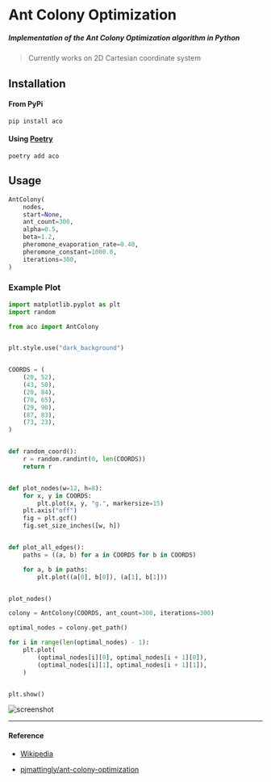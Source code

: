 # Ant Colony Optimization

##### Implementation of the Ant Colony Optimization algorithm in Python

> Currently works on 2D Cartesian coordinate system

## Installation

#### From PyPi

```shell
pip install aco
```

#### Using [Poetry](https://python-poetry.org/)

```shell
poetry add aco
```

## Usage

```python
AntColony(
    nodes,
    start=None,
    ant_count=300,
    alpha=0.5,
    beta=1.2,
    pheromone_evaporation_rate=0.40,
    pheromone_constant=1000.0,
    iterations=300,
)
```

### Example Plot
```python
import matplotlib.pyplot as plt
import random

from aco import AntColony


plt.style.use("dark_background")


COORDS = (
    (20, 52),
    (43, 50),
    (20, 84),
    (70, 65),
    (29, 90),
    (87, 83),
    (73, 23),
)


def random_coord():
    r = random.randint(0, len(COORDS))
    return r


def plot_nodes(w=12, h=8):
    for x, y in COORDS:
        plt.plot(x, y, "g.", markersize=15)
    plt.axis("off")
    fig = plt.gcf()
    fig.set_size_inches([w, h])


def plot_all_edges():
    paths = ((a, b) for a in COORDS for b in COORDS)

    for a, b in paths:
        plt.plot((a[0], b[0]), (a[1], b[1]))


plot_nodes()

colony = AntColony(COORDS, ant_count=300, iterations=300)

optimal_nodes = colony.get_path()

for i in range(len(optimal_nodes) - 1):
    plt.plot(
        (optimal_nodes[i][0], optimal_nodes[i + 1][0]),
        (optimal_nodes[i][1], optimal_nodes[i + 1][1]),
    )


plt.show()
```

![screenshot](screenshot.jpg)

---

#### Reference

- [Wikipedia](https://en.wikipedia.org/wiki/Ant_colony_optimization_algorithms)

- [pjmattingly/ant-colony-optimization](https://github.com/pjmattingly/ant-colony-optimization)
